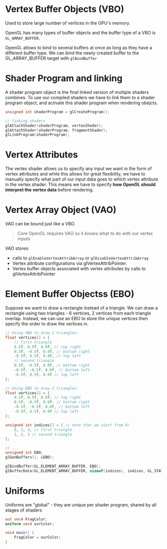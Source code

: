 # Vertex Buffer Objects (VBO)

Used to store large number of vertices in the GPU's memory.

OpenGL has many types of buffer objects and the buffer type of a VBO is `GL_ARRAY_BUFFER`.

OpenGL allows to bind to several buffers at once as long as they have a different buffer type. We
can bind the newly created buffer to the GL_ARRAY_BUFFER target with `glBindBuffer`

# Shader Program and linking

A shader program object is the final linked version of multiple shaders combines. To use our
compiled shaders we have to _link_ them to a shader program object, and activate this shader
program when rendering obejcts.

```c
unsigned int shaderProgram = glCreateProgram();

// linking shaders
glAttachShader(shaderProgram, vertexShader);
glAttachShader(shaderProgram, fragmentShader);
glLinkProgram(shaderProgram);
```

# Vertex Attributes

The vertex shader allows us to specify any input we want in the form of vertex attributes and while
this allows for great flexibility, we have to manually specify what part of our input data goes to
which vertex attribute in the vertex shader. This means we have to specify **how OpenGL should
interpret the vertex data** before rendering.

# Vertex Array Object (VAO)

VAO can be bound just like a VBO.

> Core OpenGL requires VAO so it knows what to do with our vertex inputs

VAO stores:

- calls to `glEnableVertexAttribArray` or `glDisableVertexAttribArray`
- Vertex attribute configurations via glVertexAttribPointer.
- Vertex buffer objects associated with vertex attributes by calls to glVertexAttribPointer

# Element Buffer Objectss (EBO)

Suppose we want to draw a rectangle instead of a triangle. We can draw a rectangle using two
triangles - 6 vertices, 2 vertices from each triangle overlap. Instead, we can use an EBO to store
the unique vertices then specify the order to draw the vertices in.

```c
// Using VBO to draw 2 triangles:
float vertices[] = {
    // first triangle
    0.5f, 0.5f, 0.0f, // top right
    0.5f, -0.5f, 0.0f, // bottom right
    -0.5f, 0.5f, 0.0f, // top left
    // second triangle
    0.5f, -0.5f, 0.0f, // bottom right
    -0.5f, -0.5f, 0.0f, // bottom left
    -0.5f, 0.5f, 0.0f // top left
};

// Using EBO to draw 2 triangles:
float vertices[] = {
    0.5f, 0.5f, 0.0f, // top right
    0.5f, -0.5f, 0.0f, // bottom right
    -0.5f, -0.5f, 0.0f, // bottom left
    -0.5f, 0.5f, 0.0f // top left
};

unsigned int indices[] = { // note that we start from 0!
    0, 1, 3, // first triangle
    1, 2, 3 // second triangle
};

// ...
unsigned int EBO;
glGenBuffers(1, &EBO);

glBindBuffer(GL_ELEMENT_ARRAY_BUFFER, EBO);
glBufferData(GL_ELEMENT_ARRAY_BUFFER, sizeof(indices), indices, GL_STATIC_DRAW);
```

# Uniforms

Uniforms are "global" - they are unique per shader program, shared by all stages of shaders

```glsl
out vec4 FragColor;
uniform vec4 ourColor;

void main() {
    FragColor = ourColor;
}
```
